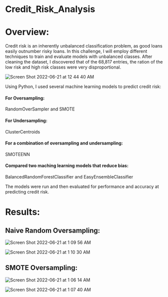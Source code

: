 # Credit_Risk_Analysis

# Overview:

Credit risk is an inherently unbalanced classification problem, as good loans easily outnumber risky loans. In this challenge, I will employ different techniques to train and evaluate models with unbalanced classes. After cleaning the dataset, I discovered that of the 68,817 entries, the ration of the low risk and high risk classes were very disproportional.

![Screen Shot 2022-06-21 at 12 44 40 AM](https://user-images.githubusercontent.com/95712234/174717976-fac39e58-f052-4a75-abec-e9834f777e2b.png)

Using Python, I used several machine learning models to predict credit risk:

#### For Oversampling:
RandomOverSampler and SMOTE

#### For Undersampling:
ClusterCentroids

#### For a combination of oversampling and undersampling:
SMOTEENN

#### Compared two maching learning models that reduce bias:
BalancedRandomForestClassifier and EasyEnsembleClassifier

The models were run and then evaluated for performance and accuracy at predicting credit risk.

# Results:

## Naive Random Oversampling:

![Screen Shot 2022-06-21 at 1 09 56 AM](https://user-images.githubusercontent.com/95712234/174720736-0172ea13-5218-4374-84dc-292be134bf6b.png)

![Screen Shot 2022-06-21 at 1 10 30 AM](https://user-images.githubusercontent.com/95712234/174720793-361dc46b-f575-45b3-87fc-15c46fbe3124.png)


## SMOTE Oversampling:

![Screen Shot 2022-06-21 at 1 06 14 AM](https://user-images.githubusercontent.com/95712234/174720339-b4d0be05-f897-4f4f-b4a7-bc011522da1e.png)

![Screen Shot 2022-06-21 at 1 07 40 AM](https://user-images.githubusercontent.com/95712234/174720505-8e5e3a94-0c17-4a0f-8543-4c4a14c8261a.png)

## 
